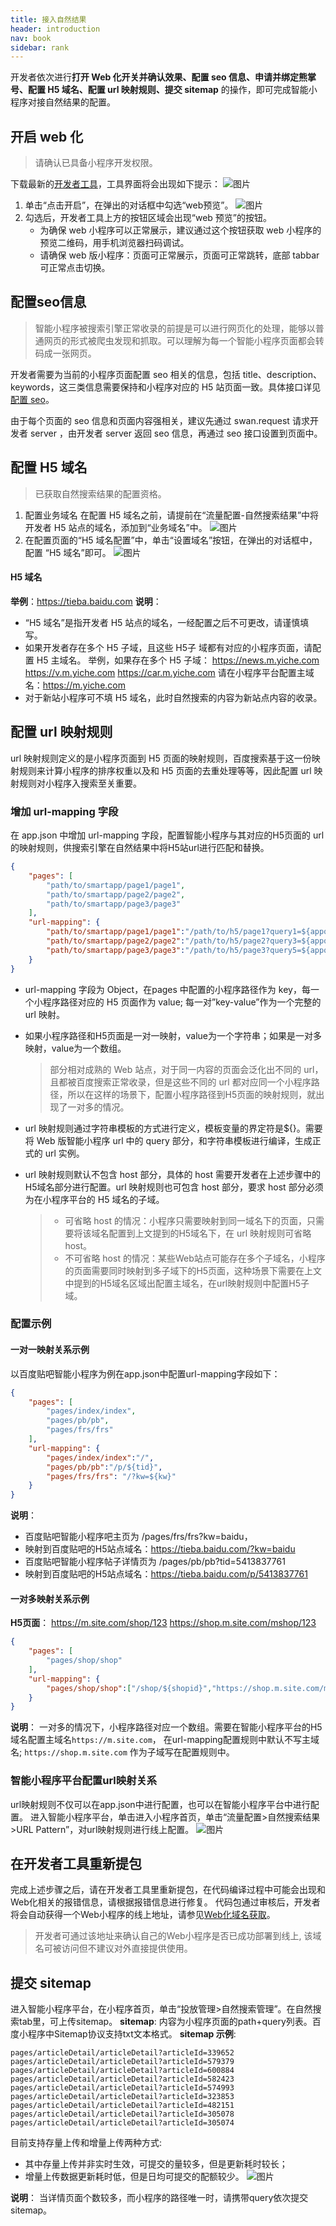 ```yaml
---
title: 接入自然结果
header: introduction
nav: book
sidebar: rank
---
```


开发者依次进行**打开 Web 化开关并确认效果、配置 seo 信息、申请并绑定熊掌号、配置 H5 域名、配置 url 映射规则、提交 sitemap** 的操作，即可完成智能小程序对接自然结果的配置。

## 开启 web 化

> 请确认已具备小程序开发权限。

下载最新的<a href="https://smartprogram.baidu.com/docs/develop/devtools/show_sur/">开发者工具</a>，工具界面将会出现如下提示：
![图片](../../img/flow/rank/rank1.png)
1. 单击“点击开启”，在弹出的对话框中勾选“web预览”。
![图片](../../img/flow/rank/rank2.png)
2. 勾选后，开发者工具上方的按钮区域会出现“web 预览”的按钮。
    * 为确保 web 小程序可以正常展示，建议通过这个按钮获取 web 小程序的预览二维码，用手机浏览器扫码调试。   
    * 请确保 web 版小程序：页面可正常展示，页面可正常跳转，底部 tabbar 可正常点击切换。


## 配置seo信息

> 智能小程序被搜索引擎正常收录的前提是可以进行网页化的处理，能够以普通网页的形式被爬虫发现和抓取。可以理解为每一个智能小程序页面都会转码成一张网页。

开发者需要为当前的小程序页面配置 seo 相关的信息，包括 title、description、keywords，这三类信息需要保持和小程序对应的 H5 站页面一致。具体接口详见<a href="http://smartapp.baidu.com/docs/develop/api/seo/">配置 seo</a>。

由于每个页面的 seo 信息和页面内容强相关，建议先通过 swan.request 请求开发者  server ，由开发者 server 返回 seo 信息，再通过 seo 接口设置到页面中。

<!-- ## 申请并绑定熊掌号

为使智能小程序被百度搜索分发，请提前要绑定熊掌号。
* 如果还未申请/绑定熊掌号，请使用小程序创建时登录的百度账号移步至<a href="https://xiongzhang.baidu.com">熊掌号</a>注册申请帐号。
* 请确保和熊掌号关联的百度帐号和创建小程序时登录智能小程序平台的百度帐号相同。
* 也可以在进入小程序首页后，在“流量配置-自然搜索结果”中完成熊掌号的在线注册绑定。 -->

## 配置 H5 域名

> 已获取自然搜索结果的配置资格。

1. 配置业务域名
在配置 H5 域名之前，请提前在“流量配置-自然搜索结果”中将开发者 H5 站点的域名，添加到“业务域名”中。
![图片](../../img/flow/rank/rank7.png)
2. 在配置页面的“H5 域名配置”中，单击“设置域名”按钮，在弹出的对话框中，配置 “H5 域名”即可。
![图片](../../img/flow/rank/rank3.png)

#### H5 域名

**举例**：https://tieba.baidu.com
**说明**：
* “H5 域名”是指开发者 H5 站点的域名，一经配置之后不可更改，请谨慎填写。
* 如果开发者存在多个 H5 子域，且这些 H5子 域都有对应的小程序页面，请配置 H5 主域名。
    举例，如果存在多个 H5 子域：
    https://news.m.yiche.com
    https://v.m.yiche.com
    https://car.m.yiche.com
    请在小程序平台配置主域名：https://m.yiche.com
* 对于新站小程序可不填 H5 域名，此时自然搜索的内容为新站点内容的收录。

## 配置 url 映射规则

url 映射规则定义的是小程序页面到 H5 页面的映射规则，百度搜索基于这一份映射规则来计算小程序的排序权重以及和 H5 页面的去重处理等等，因此配置 url 映射规则对小程序入搜索至关重要。
### 增加 url-mapping 字段
在 app.json 中增加 url-mapping 字段，配置智能小程序与其对应的H5页面的 url 的映射规则，供搜索引擎在自然结果中将H5站url进行匹配和替换。
```json
{
    "pages": [
        "path/to/smartapp/page1/page1",
        "path/to/smartapp/page2/page2",
        "path/to/smartapp/page3/page3"
    ],
    "url-mapping": {
        "path/to/smartapp/page1/page1":"/path/to/h5/page1?query1=${appquery1}&query2=${appquery2}",
        "path/to/smartapp/page2/page2":"/path/to/h5/page2?query3=${appquery3}&query4=${appquery4}",
        "path/to/smartapp/page3/page3":"/path/to/h5/page3?query5=${appquery5}&query6=${appquery6}"
    }
}
```

* url-mapping 字段为 Object，在pages 中配置的小程序路径作为 key，每一个小程序路径对应的 H5 页面作为 value; 每一对”key-value”作为一个完整的 url 映射。
* 如果小程序路径和H5页面是一对一映射，value为一个字符串；如果是一对多映射，value为一个数组。
    > 部分相对成熟的 Web 站点，对于同一内容的页面会泛化出不同的 url，且都被百度搜索正常收录，但是这些不同的 url 都对应同一个小程序路径，所以在这样的场景下，配置小程序路径到H5页面的映射规则，就出现了一对多的情况。

* url 映射规则通过字符串模板的方式进行定义，模板变量的界定符是${}。需要将 Web 版智能小程序 url 中的 query 部分，和字符串模板进行编译，生成正式的 url 实例。
* url 映射规则默认不包含 host 部分，具体的 host 需要开发者在上述步骤中的H5域名部分进行配置。url 映射规则也可包含 host 部分，要求 host 部分必须为在小程序平台的 H5 域名的子域。
   > * 可省略 host 的情况：小程序只需要映射到同一域名下的页面，只需要将该域名配置到上文提到的H5域名下，在 url 映射规则可省略 host。
   > * 不可省略 host 的情况：某些Web站点可能存在多个子域名，小程序的页面需要同时映射到多子域下的H5页面，这种场景下需要在上文中提到的H5域名区域出配置主域名，在url映射规则中配置H5子域。

### 配置示例

#### 一对一映射关系示例
以百度贴吧智能小程序为例在app.json中配置url-mapping字段如下：
```json
{
    "pages": [
        "pages/index/index",
        "pages/pb/pb",
        "pages/frs/frs"
    ],
    "url-mapping": {
        "pages/index/index":"/",
        "pages/pb/pb":"/p/${tid}",
        "pages/frs/frs": "/?kw=${kw}"
    }
}
```
**说明**：
* 百度贴吧智能小程序吧主页为 /pages/frs/frs?kw=baidu，
* 映射到百度贴吧的H5站点域名：https://tieba.baidu.com/?kw=baidu 
* 百度贴吧智能小程序帖子详情页为 /pages/pb/pb?tid=5413837761
* 映射到百度贴吧的H5站点域名：https://tieba.baidu.com/p/5413837761

#### 一对多映射关系示例
**H5页面**：
https://m.site.com/shop/123
https://shop.m.site.com/mshop/123
```json
{
    "pages": [
        "pages/shop/shop"
    ],
    "url-mapping": {
        "pages/shop/shop":["/shop/${shopid}","https://shop.m.site.com/mshop/${shopid}"]
    }
}
```
**说明**：
一对多的情况下，小程序路径对应一个数组。需要在智能小程序平台的H5域名配置主域名`https://m.site.com`， 在url-mapping配置规则中默认不写主域名;  `https://shop.m.site.com` 作为子域写在配置规则中。

### 智能小程序平台配置url映射关系
url映射规则不仅可以在app.json中进行配置，也可以在智能小程序平台中进行配置。
进入智能小程序平台，单击进入小程序首页，单击“流量配置>自然搜索结果>URL Pattern”，对url映射规则进行线上配置。
![图片](../../img/flow/rank/rank4.png)

## 在开发者工具重新提包

完成上述步骤之后，请在开发者工具里重新提包，在代码编译过程中可能会出现和Web化相关的报错信息，请根据报错信息进行修复。
代码包通过审核后，开发者将会自动获得一个Web小程序的线上地址，请参见<a href="https://smartprogram.baidu.com/docs/develop/web/detail/">Web化域名获取</a>。
> 开发者可通过该地址来确认自己的Web小程序是否已成功部署到线上, 该域名可被访问但不建议对外直接提供使用。

## 提交 sitemap

进入智能小程序平台，在小程序首页，单击“投放管理>自然搜索管理”。在自然搜索tab里，可上传sitemap。
**sitemap**:
内容为小程序页面的path+query列表。百度小程序中Sitemap协议支持txt文本格式。
**sitemap 示例**:
```
pages/articleDetail/articleDetail?articleId=339652
pages/articleDetail/articleDetail?articleId=579379
pages/articleDetail/articleDetail?articleId=600884
pages/articleDetail/articleDetail?articleId=582423
pages/articleDetail/articleDetail?articleId=574993
pages/articleDetail/articleDetail?articleId=323853
pages/articleDetail/articleDetail?articleId=482151
pages/articleDetail/articleDetail?articleId=305078
pages/articleDetail/articleDetail?articleId=305074
```
目前支持存量上传和增量上传两种方式:
* 其中存量上传并非实时生效，可提交的量较多，但是更新耗时较长；
* 增量上传数据更新耗时低，但是日均可提交的配额较少。
![图片](../../img/flow/rank/rank4.png)

**说明**：
当详情页面个数较多，而小程序的路径唯一时，请携带query依次提交sitemap。
